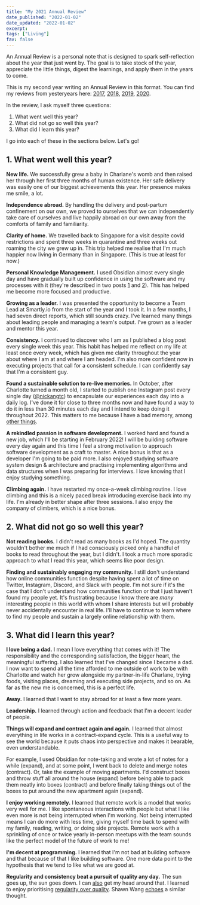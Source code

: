 ```yaml
---
title: "My 2021 Annual Review"
date_published: "2022-01-02"
date_updated: "2022-01-02"
excerpt:
tags: ["Living"]
fav: false
---
```


An Annual Review is a personal note that is designed to spark self-reflection about the year that just went by. The goal is to take stock of the year, appreciate the little things, digest the learnings, and apply them in the years to come.

This is my second year writing an Annual Review in this format. You can find my reviews from yesteryears here: [2017](/2017-12-31-new-years-resolution-2018/), [2018](/2018-12-29-my-favourite-posts-from-2018/), [2019](/2019-12-31-goals-for-2020/), [2020](/2020-12-13-my-2020-annual-review/).

In the review, I ask myself three questions:

1. What went well this year?
2. What did not go so well this year?
3. What did I learn this year?

I go into each of these in the sections below. Let's go!

## 1.  What went well this year?

**New life.** We successfully grew a baby in Charlane's womb and then raised her through her first three months of human existence. Her safe delivery was easily one of our biggest achievements this year. Her presence makes me smile, a lot.

**Independence abroad.** By handling the delivery and post-partum confinement on our own, we proved to ourselves that we can independently take care of ourselves and live happily abroad on our own away from the comforts of family and familiarity.

**Clarity of home.** We travelled back to Singapore for a visit despite covid restrictions and spent three weeks in quarantine and three weeks out roaming the city we grew up in. This trip helped me realise that I'm much happier now living in Germany than in Singapore. (This is true at least for now.)

**Personal Knowledge Management.** I used Obsidian almost every single day and have gradually built up confidence in using the software and my processes with it (they're described in two posts [1](https://www.nickang.com/2021-08-29-types-of-notes-in-a-pkm-explained-with-a-gardening-analogy-part-i/) and [2](https://www.nickang.com/2021-09-05-types-of-notes-in-a-pkm-explained-with-a-gardening-analogy-part-ii/)). This has helped me become more focused and productive.

**Growing as a leader.** I was presented the opportunity to become a Team Lead at Smartly.io from the start of the year and I took it. In a few months, I had seven direct reports, which still sounds crazy. I've learned many things about leading people and managing a team's output. I've grown as a leader and mentor this year.

**Consistency.** I continued to discover who I am as I published a blog post every single week this year. This habit has helped me reflect on my life at least once every week, which has given me clarity throughout the year about where I am at and where I am headed. I'm also more confident now in executing projects that call for a consistent schedule. I can confidently say that I'm a consistent guy.

**Found a sustainable solution to re-live memories.** In October, after Charlotte turned a month old, I started to publish one Instagram post every single day ([@nickangtc](https://www.instagram.com/nickangtc/)) to encapsulate our experiences each day into a daily log. I've done it for close to three months now and have found a way to do it in less than 30 minutes each day and I intend to keep doing it throughout 2022. This matters to me because I have a bad memory, among [other things](https://www.nickang.com/2021-11-07-why-active-on-instagram-again/).

**A rekindled passion in software development.** I worked hard and found a new job, which I'll be starting in February 2022! I will be building software every day again and this time I feel a strong motivation to approach software development as a craft to master. A nice bonus is that as a developer I'm going to be paid more. I also enjoyed studying software system design & architecture and practising implementing algorithms and data structures when I was preparing for interviews. I love knowing that I enjoy studying something.

**Climbing again.** I have restarted my once-a-week climbing routine. I love climbing and this is a nicely paced break introducing exercise back into my life. I'm already in better shape after three sessions. I also enjoy the company of climbers, which is a nice bonus.

## 2.  What did not go so well this year?

**Not reading books.** I didn't read as many books as I'd hoped. The quantity wouldn't bother me much if I had consciously picked only a handful of books to read throughout the year, but I didn't. I took a much more sporadic approach to what I read this year, which seems like poor design.

**Finding and sustainably engaging my community.** I still don't understand how online communities function despite having spent a lot of time on Twitter, Instagram, Discord, and Slack with people. I'm not sure if it's the case that I don't understand how communities function or that I just haven't found my people yet. It's frustrating because I know there are *many* interesting people in this world with whom I share interests but will probably never accidentally encounter in real life. I'll have to continue to learn where to find my people and sustain a largely online relationship with them.

## 3.  What did I learn this year?

**I love being a dad.** I mean I love everything that comes with it! The responsibility and the corresponding satisfaction, the bigger heart, the meaningful suffering. I also learned that I've changed since I became a dad. I now want to spend all the time afforded to me outside of work to be with Charlotte and watch her grow alongside my partner-in-life Charlane, trying foods, visiting places, dreaming and executing side projects, and so on. As far as the new me is concerned, this is a perfect life.

**Away.** I learned that I want to stay abroad for at least a few more years.

**Leadership.** I learned through action and feedback that I'm a decent leader of people.

**Things will expand and contract again and again.** I learned that almost everything in life works in a contract-expand cycle. This is a useful way to see the world because it puts chaos into perspective and makes it bearable, even understandable.

For example, I used Obsidian for note-taking and wrote a lot of notes for a while (expand), and at some point, I went back to delete and merge notes (contract). Or, take the example of moving apartments. I'd construct boxes and throw stuff all around the house (expand) before being able to pack them neatly into boxes (contract) and before finally taking things out of the boxes to put around the new apartment again (expand).

**I enjoy working remotely.** I learned that remote work is a model that works very well for me. I like spontaneous interactions with people but what I like even more is not being interrupted when I'm working. Not being interrupted means I can do more with less time, giving myself time back to spend with my family, reading, writing, or doing side projects. Remote work with a sprinkling of once or twice yearly in-person meetups with the team sounds like the perfect model of the future of work to me!

**I'm decent at programming.** I learned that I'm not bad at building software and that because of that I like building software. One more data point to the hypothesis that we tend to like what we are good at.

**Regularity and consistency beat a pursuit of quality any day.** The sun goes up, the sun goes down. I can [also](https://austinkleon.com/2013/12/29/something-small-every-day/) get my head around that. I learned to enjoy prioritising [regularity over quality](https://www.nickang.com/2021-11-19-prioritise-regularity-over-quality/). Shawn Wang [echoes](https://www.swyx.io/quality-vs-consistency/) a similar thought.
